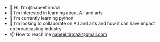 - 👋 Hi, I’m @nabeeltirmazi
- 👀 I’m interested in learning about A.I and arts
- 🌱 I’m currently learning python
- 💞️ I’m looking to collaborate on A.I and arts and how it can have impact on broadcasting industry
- 📫 How to reach me nabeel.tirmazi@gmail.com

<!---
nabeeltirmazi/nabeeltirmazi is a ✨ special ✨ repository because its `README.md` (this file) appears on your GitHub profile.
You can click the Preview link to take a look at your changes.
--->
